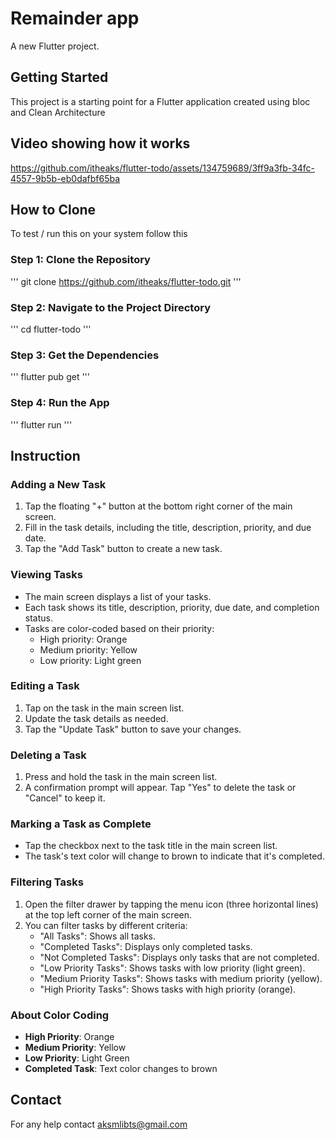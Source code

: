 # Remainder app

A new Flutter project.

## Getting Started

This project is a starting point for a Flutter application created using bloc and Clean Architecture

## Video showing how it works

https://github.com/itheaks/flutter-todo/assets/134759689/3ff9a3fb-34fc-4557-9b5b-eb0dafbf65ba

## How to Clone
To test / run this on your system follow this 

### Step 1: Clone the Repository
''' git clone https://github.com/itheaks/flutter-todo.git '''

### Step 2: Navigate to the Project Directory
''' cd flutter-todo '''

### Step 3: Get the Dependencies
''' flutter pub get '''

### Step 4: Run the App
''' flutter run '''

## Instruction

### Adding a New Task
1. Tap the floating "+" button at the bottom right corner of the main screen.
2. Fill in the task details, including the title, description, priority, and due date.
3. Tap the "Add Task" button to create a new task.

### Viewing Tasks
- The main screen displays a list of your tasks.
- Each task shows its title, description, priority, due date, and completion status.
- Tasks are color-coded based on their priority:
    - High priority: Orange
    - Medium priority: Yellow
    - Low priority: Light green

### Editing a Task
1. Tap on the task in the main screen list.
2. Update the task details as needed.
3. Tap the "Update Task" button to save your changes.

### Deleting a Task
1. Press and hold the task in the main screen list.
2. A confirmation prompt will appear. Tap "Yes" to delete the task or "Cancel" to keep it.

### Marking a Task as Complete
- Tap the checkbox next to the task title in the main screen list.
- The task's text color will change to brown to indicate that it's completed.

### Filtering Tasks
1. Open the filter drawer by tapping the menu icon (three horizontal lines) at the top left corner of the main screen.
2. You can filter tasks by different criteria:
    - "All Tasks": Shows all tasks.
    - "Completed Tasks": Displays only completed tasks.
    - "Not Completed Tasks": Displays only tasks that are not completed.
    - "Low Priority Tasks": Shows tasks with low priority (light green).
    - "Medium Priority Tasks": Shows tasks with medium priority (yellow).
    - "High Priority Tasks": Shows tasks with high priority (orange).

### About Color Coding
- **High Priority**: Orange
- **Medium Priority**: Yellow
- **Low Priority**: Light Green
- **Completed Task**: Text color changes to brown


## Contact
For any help contact aksmlibts@gmail.com